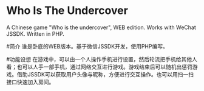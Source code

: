# Who Is The Undercover
A Chinese game "Who is the undercover", WEB edition. Works with WeChat JSSDK. Written in PHP.

#简介
谁是卧底的WEB版本。基于微信JSSDK开发，使用PHP编写。

#功能设想
在游戏中，可以由一个人操作手机进行设置，然后轮流把手机给其他人看；也可以人手一部手机，通过网络交互进行游戏。游戏结束后可以随机出惩罚游戏。借助JSSDK可以获取用户头像与昵称，方便进行交互操作。也可以用扫一扫接口快速加入房间。
